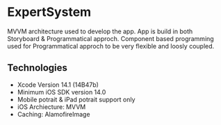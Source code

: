# ExpertSystem

MVVM architecture used to develop the app.
App is build in both Storyboard & Programmatical approch.
Component based programming used for Programmatical approch to be very flexible and loosly coupled.

## Technologies

* Xcode Version 14.1 (14B47b)
* Minimum iOS SDK version 14.0
* Mobile potrait & iPad potrait support only
* iOS Archiecture: MVVM
* Caching: AlamofireImage
